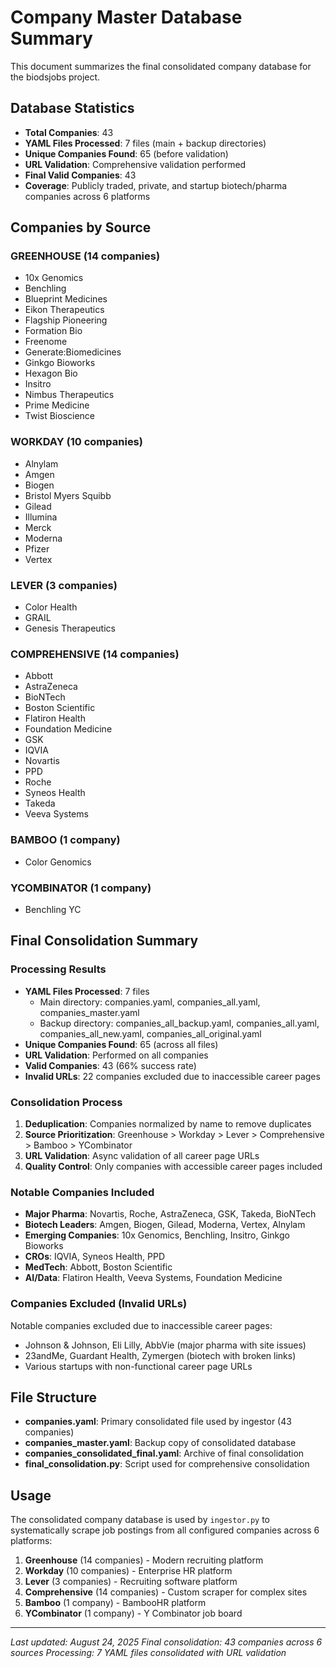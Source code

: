 # Company Master Database Summary

This document summarizes the final consolidated company database for the biodsjobs project.

## Database Statistics

- **Total Companies**: 43
- **YAML Files Processed**: 7 files (main + backup directories)
- **Unique Companies Found**: 65 (before validation)
- **URL Validation**: Comprehensive validation performed
- **Final Valid Companies**: 43
- **Coverage**: Publicly traded, private, and startup biotech/pharma companies across 6 platforms

## Companies by Source

### GREENHOUSE (14 companies)
- 10x Genomics
- Benchling
- Blueprint Medicines
- Eikon Therapeutics
- Flagship Pioneering
- Formation Bio
- Freenome
- Generate:Biomedicines
- Ginkgo Bioworks
- Hexagon Bio
- Insitro
- Nimbus Therapeutics
- Prime Medicine
- Twist Bioscience

### WORKDAY (10 companies)
- Alnylam
- Amgen
- Biogen
- Bristol Myers Squibb
- Gilead
- Illumina
- Merck
- Moderna
- Pfizer
- Vertex

### LEVER (3 companies)
- Color Health
- GRAIL
- Genesis Therapeutics

### COMPREHENSIVE (14 companies)
- Abbott
- AstraZeneca
- BioNTech
- Boston Scientific
- Flatiron Health
- Foundation Medicine
- GSK
- IQVIA
- Novartis
- PPD
- Roche
- Syneos Health
- Takeda
- Veeva Systems

### BAMBOO (1 company)
- Color Genomics

### YCOMBINATOR (1 company)
- Benchling YC

## Final Consolidation Summary

### Processing Results
- **YAML Files Processed**: 7 files
  - Main directory: companies.yaml, companies_all.yaml, companies_master.yaml
  - Backup directory: companies_all_backup.yaml, companies_all.yaml, companies_all_new.yaml, companies_all_original.yaml
- **Unique Companies Found**: 65 (across all files)
- **URL Validation**: Performed on all companies
- **Valid Companies**: 43 (66% success rate)
- **Invalid URLs**: 22 companies excluded due to inaccessible career pages

### Consolidation Process
1. **Deduplication**: Companies normalized by name to remove duplicates
2. **Source Prioritization**: Greenhouse > Workday > Lever > Comprehensive > Bamboo > YCombinator
3. **URL Validation**: Async validation of all career page URLs
4. **Quality Control**: Only companies with accessible career pages included

### Notable Companies Included
- **Major Pharma**: Novartis, Roche, AstraZeneca, GSK, Takeda, BioNTech
- **Biotech Leaders**: Amgen, Biogen, Gilead, Moderna, Vertex, Alnylam
- **Emerging Companies**: 10x Genomics, Benchling, Insitro, Ginkgo Bioworks
- **CROs**: IQVIA, Syneos Health, PPD
- **MedTech**: Abbott, Boston Scientific
- **AI/Data**: Flatiron Health, Veeva Systems, Foundation Medicine

### Companies Excluded (Invalid URLs)
Notable companies excluded due to inaccessible career pages:
- Johnson & Johnson, Eli Lilly, AbbVie (major pharma with site issues)
- 23andMe, Guardant Health, Zymergen (biotech with broken links)
- Various startups with non-functional career page URLs

## File Structure

- **companies.yaml**: Primary consolidated file used by ingestor (43 companies)
- **companies_master.yaml**: Backup copy of consolidated database
- **companies_consolidated_final.yaml**: Archive of final consolidation
- **final_consolidation.py**: Script used for comprehensive consolidation

## Usage

The consolidated company database is used by `ingestor.py` to systematically scrape job postings from all configured companies across 6 platforms:
1. **Greenhouse** (14 companies) - Modern recruiting platform
2. **Workday** (10 companies) - Enterprise HR platform  
3. **Lever** (3 companies) - Recruiting software platform
4. **Comprehensive** (14 companies) - Custom scraper for complex sites
5. **Bamboo** (1 company) - BambooHR platform
6. **YCombinator** (1 company) - Y Combinator job board

---

*Last updated: August 24, 2025*
*Final consolidation: 43 companies across 6 sources*
*Processing: 7 YAML files consolidated with URL validation*
